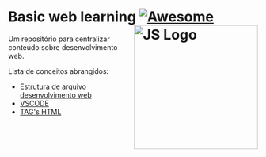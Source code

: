 
# Basic web learning [![Awesome](https://awesome.re/badge.svg)](https://awesome.re) <img src="https://user-images.githubusercontent.com/43012757/193960599-e1a9463f-a326-446d-aff7-fb46cf9fdc9a.png" width="250" align="right" alt="JS Logo">

Um repositório para centralizar conteúdo sobre desenvolvimento web.

Lista de conceitos abrangidos:

- [Estrutura de arquivo desenvolvimento web](tutorial/01_estrutura_dev_web)
- [VSCODE](tutorial/02_vs_code)
- [TAG's HTML](tutorial/03_tag_html)

